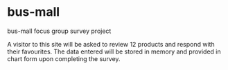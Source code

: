 # bus-mall
bus-mall focus group survey project

A visitor to this site will be asked to review 12 products and respond with their favourites. 
The data entered will be stored in memory and provided in chart form upon completing the survey. 

